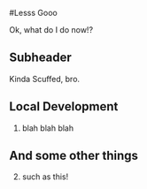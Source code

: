 #Lesss Gooo

Ok, what do I do now!?

## Subheader

Kinda Scuffed, bro.

## Local Development

1. blah blah blah

## And some other things

2. such as this!